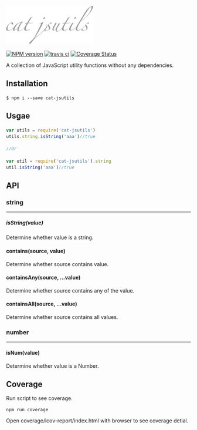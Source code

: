 ![logo](https://raw.githubusercontent.com/CatchZeng/cat-jsutils/master/logo.png)

[![NPM version](https://img.shields.io/npm/v/cat-jsutils.svg)](https://www.npmjs.com/package/cat-jsutils)
[![travis ci](https://api.travis-ci.org/CatchZeng/cat-jsutils.svg?branch=master)](https://travis-ci.org/CatchZeng/cat-jsutils)
[![Coverage Status](https://coveralls.io/repos/github/CatchZeng/cat-jsutils/badge.svg?branch=master)](https://coveralls.io/github/CatchZeng/cat-jsutils?branch=master)

A collection of JavaScript utility functions without any dependencies.

## Installation

```shell
$ npm i --save cat-jsutils
```

## Usgae

```javascript
var utils = require('cat-jsutils')
utils.string.isString('aaa')//true

//Or

var util = require('cat-jsutils').string
util.isString('aaa')//true

```

## API

### string

---

##### isString(value)
Determine whether value is a string.

#### contains(source, value)
Determine whether source contains value.


#### containsAny(source, ...value)
Determine whether source contains any of the value.

#### containsAll(source, ...value)
Determine whether source contains all values.

### number

---

#### isNum(value)
Determine whether value is a Number.


## Coverage

Run script to see coverage.

```
npm run coverage
```

Open coverage/lcov-report/index.html with browser to see coverage detial.